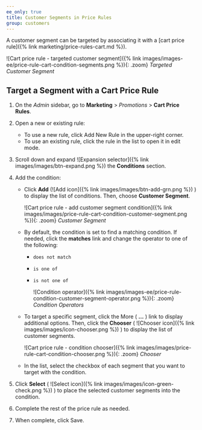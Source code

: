 ```yaml
---
ee_only: true
title: Customer Segments in Price Rules
group: customers
---
```


A customer segment can be targeted by associating it with a [cart price rule]({% link marketing/price-rules-cart.md %}).

![Cart price rule - targeted customer segment]({% link images/images-ee/price-rule-cart-condition-segments.png %}){: .zoom}
_Targeted Customer Segment_

## Target a Segment with a Cart Price Rule

1. On the _Admin_ sidebar, go to **Marketing** > _Promotions_ > **Cart Price Rules**.

1. Open a new or existing rule:

   - To use a new rule, click <span class="btn">Add New Rule</span> in the upper-right corner.
   - To use an existing rule, click the rule in the list to open it in edit mode.

1. Scroll down and expand ![Expansion selector]({% link images/images/btn-expand.png %}) the **Conditions** section.

1. Add the condition:

   - Click **Add** (![Add icon]({% link images/images/btn-add-grn.png %}) ) to display the list of conditions. Then, choose **Customer Segment**.

      ![Cart price rule - add customer segment condition]({% link images/images/price-rule-cart-condition-customer-segment.png %}){: .zoom}
      _Customer Segment_

   - By default, the condition is set to find a matching condition. If needed, click the **matches** link and change the operator to one of the following:

      - `does not match`
      - `is one of`
      - `is not one of`

        ![Condition operator]({% link images/images-ee/price-rule-condition-customer-segment-operator.png %}){: .zoom}
        _Condition Operators_

   - To target a specific segment, click the More ( **…** ) link to display additional options. Then, click the **Chooser** ( ![Chooser icon]({% link images/images/icon-chooser.png %}) ) to display the list of customer segments.

      ![Cart price rule - condition chooser]({% link images/images/price-rule-cart-condition-chooser.png %}){: .zoom}
      _Chooser_

   - In the list, select the checkbox of each segment that you want to target with the condition.

1. Click **Select** ( ![Select icon]({% link images/images/icon-green-check.png %}) ) to place the selected customer segments into the condition.

1. Complete the rest of the price rule as needed.

1. When complete, click <span class="btn">Save</span>.

